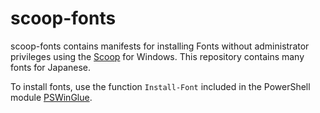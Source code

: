 # scoop-fonts

scoop-fonts contains manifests for installing Fonts without administrator privileges using the [Scoop](https://github.com/lukesampson/scoop) for Windows. This repository contains many fonts for Japanese.

To install fonts, use the function `Install-Font` included in the PowerShell module [PSWinGlue](https://github.com/ralish/PSWinGlue).
